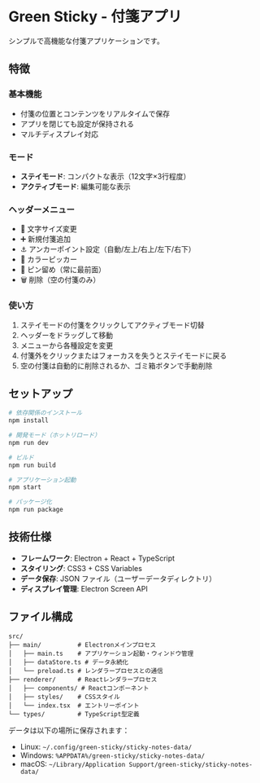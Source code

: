 # Green Sticky - 付箋アプリ

シンプルで高機能な付箋アプリケーションです。

## 特徴

### 基本機能
- 付箋の位置とコンテンツをリアルタイムで保存
- アプリを閉じても設定が保持される
- マルチディスプレイ対応

### モード
- **ステイモード**: コンパクトな表示（12文字×3行程度）
- **アクティブモード**: 編集可能な表示

### ヘッダーメニュー
- 📝 文字サイズ変更
- ➕ 新規付箋追加
- ⚓ アンカーポイント設定（自動/左上/右上/左下/右下）
- 🎨 カラーピッカー
- 📌 ピン留め（常に最前面）
- 🗑️ 削除（空の付箋のみ）

### 使い方
1. ステイモードの付箋をクリックしてアクティブモード切替
2. ヘッダーをドラッグして移動
3. メニューから各種設定を変更
4. 付箋外をクリックまたはフォーカスを失うとステイモードに戻る
5. 空の付箋は自動的に削除されるか、ゴミ箱ボタンで手動削除

## セットアップ

```bash
# 依存関係のインストール
npm install

# 開発モード（ホットリロード）
npm run dev

# ビルド
npm run build

# アプリケーション起動
npm start

# パッケージ化
npm run package
```

## 技術仕様

- **フレームワーク**: Electron + React + TypeScript
- **スタイリング**: CSS3 + CSS Variables
- **データ保存**: JSON ファイル（ユーザーデータディレクトリ）
- **ディスプレイ管理**: Electron Screen API

## ファイル構成

```
src/
├── main/          # Electronメインプロセス
│   ├── main.ts    # アプリケーション起動・ウィンドウ管理
│   ├── dataStore.ts # データ永続化
│   └── preload.ts # レンダラープロセスとの通信
├── renderer/      # Reactレンダラープロセス
│   ├── components/ # Reactコンポーネント
│   ├── styles/    # CSSスタイル
│   └── index.tsx  # エントリーポイント
└── types/         # TypeScript型定義
```

データは以下の場所に保存されます：
- Linux: `~/.config/green-sticky/sticky-notes-data/`
- Windows: `%APPDATA%/green-sticky/sticky-notes-data/`
- macOS: `~/Library/Application Support/green-sticky/sticky-notes-data/`